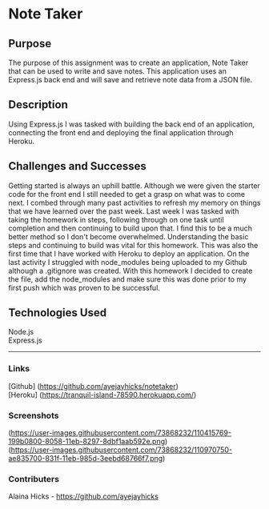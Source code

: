 # Note Taker

## Purpose
The purpose of this assignment was to create an application, Note Taker that can be used to write and save notes. This application uses an Express.js back end and will save and retrieve note data from a JSON file.


## Description
Using Express.js I was tasked with building the back end of an application, connecting the front end and deploying the final application through Heroku.

## Challenges and Successes
Getting started is always an uphill battle. Although we were given the starter code for the front end I still needed to get a grasp on what was to come next. I combed through many past activities to refresh my memory on things that we have learned over the past week. Last week I was tasked with taking the homework in steps, following through on one task until completion and then continuing to build upon that. I find this to be a much better method so I don't become overwhelmed. Understanding the basic steps and continuing to build was vital for this homework. This was also the first time that I have worked with Heroku to deploy an application. On the last activity I struggled with node_modules being uploaded to my Github although a .gitignore was created. With this homework I decided to create the file, add the node_modules and make sure this was done prior to my first push which was proven to be successful.

## Technologies Used
Node.js  
Express.js

---
### Links
[Github] (https://github.com/ayejayhicks/notetaker)  
[Heroku] (https://tranquil-island-78590.herokuapp.com/)

### Screenshots  
(https://user-images.githubusercontent.com/73868232/110415769-199b0800-8058-11eb-8297-8dbf1aab592e.png)  
(https://user-images.githubusercontent.com/73868232/110970750-ae835700-831f-11eb-985d-3eebd68766f7.png)

### Contributers
Alaina Hicks - https://github.com/ayejayhicks
